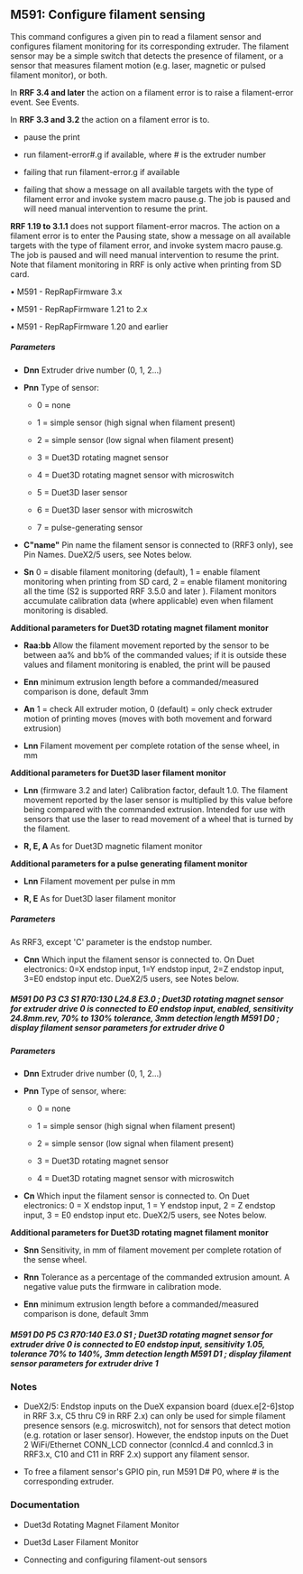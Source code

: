 ## M591: Configure filament sensing

This command configures a given pin to read a filament sensor and configures filament monitoring for its corresponding extruder. The filament sensor may be a simple switch that detects the presence of filament, or a sensor that measures filament motion (e.g. laser, magnetic or pulsed filament monitor), or both.

In **RRF 3.4 and later** the action on a filament error is to raise a filament-error event. See Events.

In **RRF 3.3 and 3.2** the action on a filament error is to.

- pause the print

- run filament-error#.g if available, where \# is the extruder number

- failing that run filament-error.g if available

- failing that show a message on all available targets with the type of filament error and invoke system macro pause.g. The job is paused and will need manual intervention to resume the print.

**RRF 1.19 to 3.1.1** does not support filament-error macros. The action on a filament error is to enter the Pausing state, show a message on all available targets with the type of filament error, and invoke system macro pause.g. The job is paused and will need manual intervention to resume the print. Note that filament monitoring in RRF is only active when printing from SD card.

• M591 - RepRapFirmware 3.x

• M591 - RepRapFirmware 1.21 to 2.x

• M591 - RepRapFirmware 1.20 and earlier

##### Parameters

- **Dnn** Extruder drive number (0, 1, 2...)

- **Pnn** Type of sensor:

  - 0 = none

  - 1 = simple sensor (high signal when filament present)

  - 2 = simple sensor (low signal when filament present)

  - 3 = Duet3D rotating magnet sensor

  - 4 = Duet3D rotating magnet sensor with microswitch

  - 5 = Duet3D laser sensor

  - 6 = Duet3D laser sensor with microswitch

  - 7 = pulse-generating sensor

- **C"name"** Pin name the filament sensor is connected to (RRF3 only), see Pin Names. DueX2/5 users, see Notes below.

- **Sn** 0 = disable filament monitoring (default), 1 = enable filament monitoring when printing from SD card, 2 = enable filament monitoring all the time (S2 is supported RRF 3.5.0 and later ). Filament monitors accumulate calibration data (where applicable) even when filament monitoring is disabled.

**Additional parameters for Duet3D rotating magnet filament monitor**

- **Raa:bb** Allow the filament movement reported by the sensor to be between aa% and bb% of the commanded values; if it is outside these values and filament monitoring is enabled, the print will be paused

- **Enn** minimum extrusion length before a commanded/measured comparison is done, default 3mm

- **An** 1 = check All extruder motion, 0 (default) = only check extruder motion of printing moves (moves with both movement and forward extrusion)

- **Lnn** Filament movement per complete rotation of the sense wheel, in mm

**Additional parameters for Duet3D laser filament monitor**

- **Lnn** (firmware 3.2 and later) Calibration factor, default 1.0. The filament movement reported by the laser sensor is multiplied by this value before being compared with the commanded extrusion. Intended for use with sensors that use the laser to read movement of a wheel that is turned by the filament.

- **R, E, A** As for Duet3D magnetic filament monitor

**Additional parameters for a pulse generating filament monitor**

- **Lnn** Filament movement per pulse in mm

- **R, E** As for Duet3D laser filament monitor

##### Parameters

As RRF3, except 'C' parameter is the endstop number.

- **Cnn** Which input the filament sensor is connected to. On Duet electronics: 0=X endstop input, 1=Y endstop input, 2=Z endstop input, 3=E0 endstop input etc. DueX2/5 users, see Notes below.

##### M591 D0 P3 C3 S1 R70:130 L24.8 E3.0 ; Duet3D rotating magnet sensor for extruder drive 0 is connected to E0 endstop input, enabled, sensitivity 24.8mm.rev, 70% to 130% tolerance, 3mm detection length M591 D0 ; display filament sensor parameters for extruder drive 0

##### Parameters

- **Dnn** Extruder drive number (0, 1, 2...)

- **Pnn** Type of sensor, where:

  - 0 = none

  - 1 = simple sensor (high signal when filament present)

  - 2 = simple sensor (low signal when filament present)

  - 3 = Duet3D rotating magnet sensor

  - 4 = Duet3D rotating magnet sensor with microswitch

- **Cn** Which input the filament sensor is connected to. On Duet electronics: 0 = X endstop input, 1 = Y endstop input, 2 = Z endstop input, 3 = E0 endstop input etc. DueX2/5 users, see Notes below.

**Additional parameters for Duet3D rotating magnet filament monitor**

- **Snn** Sensitivity, in mm of filament movement per complete rotation of the sense wheel.

- **Rnn** Tolerance as a percentage of the commanded extrusion amount. A negative value puts the firmware in calibration mode.

- **Enn** minimum extrusion length before a commanded/measured comparison is done, default 3mm

##### M591 D0 P5 C3 R70:140 E3.0 S1 ; Duet3D rotating magnet sensor for extruder drive 0 is connected to E0 endstop input, sensitivity 1.05, tolerance 70% to 140%, 3mm detection length M591 D1 ; display filament sensor parameters for extruder drive 1

### Notes

- DueX2/5: Endstop inputs on the DueX expansion board (duex.e\[2-6\]stop in RRF 3.x, C5 thru C9 in RRF 2.x) can only be used for simple filament presence sensors (e.g. microswitch), not for sensors that detect motion (e.g. rotation or laser sensor). However, the endstop inputs on the Duet 2 WiFi/Ethernet CONN_LCD connector (connlcd.4 and connlcd.3 in RRF3.x, C10 and C11 in RRF 2.x) support any filament sensor.

- To free a filament sensor's GPIO pin, run M591 D# P0, where \# is the corresponding extruder.

### Documentation

- Duet3d Rotating Magnet Filament Monitor

- Duet3d Laser Filament Monitor

- Connecting and configuring filament-out sensors

